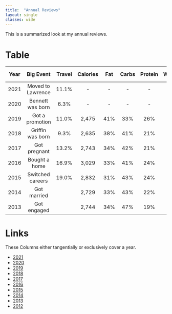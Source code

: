 ```yaml
---
title:  "Annual Reviews"
layout: single
classes: wide
---
```


This is a summarized look at my annual reviews.

# Table

| Year |       Big Event    | Travel | Calories |  Fat  | Carbs  | Protein  | Workouts |   Bedtime  |    Wake   | Sleep Duration | Weight |
|:----:|:------------------:|:------:|:--------:|:------:|:-------:|:---------:|:---------:|:----------:|:---------:|:--------------:|:------:|
| 2021 | Moved to Lawrence  |  11.1% | -     | -     | -    | -    |    115    | 11:35p |  7:26a |      6:59      |  222.6 |
| 2020 | Bennett was born   |  6.3%  | -     | -     | -    | -    |    128    | 10:50p |  6:34a |      6:54      |  218.6 |
| 2019 | Got a promotion    | 11.0%  | 2,475 | 41%   |  33% | 26%  |    129    | 11:08p |  6:16a |      7:33      |  221.1 |
| 2018 | Griffin was born   |  9.3%  | 2,635 | 38%   |  41% | 21%  |     97    | 11:40p |  6:05a |      6:50      |  229.7 |
| 2017 | Got pregnant       | 13.2%  | 2,743 | 34%   |  42% | 21%  |    126    | 11:09p |  6:25a |      7:24      |  230.3 |
| 2016 | Bought a home      | 16.9%  | 3,029 | 33%   |  41% | 24%  |    159    | 11:17p |  6:31a |      7:22      |  228.2 |
| 2015 | Switched careers   | 19.0%  | 2,832 | 31%   |  43% | 24%  |     97    | 11:51p |  7:10a |      7:33      |  230.3 |
| 2014 | Got married        |        | 2,729 | 33%   |  43% | 22%  |     85    | 11:56p |    -   |      7:29      |  229.6 |
| 2013 | Got engaged        |        | 2,744 | 34%   |  47% | 19%  |     58    |        |        |                |        |

# Links
These Columns either tangentially or exclusively cover a year.

- [2021](https://aarongilly.com/415/)
- [2020](https://aarongilly.com/404/)
- [2019](https://aarongilly.com/384-2020-is-the-future/)
- [2018](https://aarongilly.com/359-retrospective/)
- [2017](https://aarongilly.com/331-no-zero-days-escape-rooms-podcast/)
- [2016](https://aarongilly.com/304-2017-is-prime-number/)
- [2015](https://aarongilly.com/277-year-year-1/)
- [2014](https://aarongilly.com/226-build-it-yourself/)
- [2013](https://aarongilly.com/132-30-day-challenges-dominion-box-and/)
- [2012](https://aarongilly.com/55/)